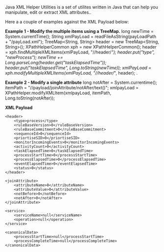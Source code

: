 Java XML Helper Utilities is a set of utilites written in Java that can help you manipulate, edit or extract XML attributes..

Here a a couple of examples against the XML Payload below:

**Example 1 - Modify the multiple items using a TreeMap.**
		long newTime = System.currentTime();
		String xmlPayLoad = readFileAsString(payLoadPath + "/payLoad.xml");
		TreeMap<String, String> header = new TreeMap<String, String>();
		XPathHelperCommon xph = new XPathHelperCommon();
		header = xph.findMultipleXMLItems(xmlPayLoad, "//header/*");
		header.put("type", "newProcess");
		newTime += Long.parseLong(header.get("taskElapsedTime"));
		header.put("taskElapsedTime", Long.toString(newTime));
		xmlPayLoad = xph.modifyMultipleXMLItems(xmlPayLoad, "//header/*", header);
.

**Example 2 - Modify a single attribute**
		long notAfter = System.currentime();
		itemPath = "//payload/joinAttribute/notAfter/text()";
		xmlpayLoad = XPathHelper.modifyXMLItem(xmlpayLoad, itemPath, Long.toString(notAfter));
    

**XML Payload**

	<header>
		<type>process</type>
		<ruleBaseVersion>0</ruleBaseVersion>
		<ruleBaseCommitment>0</ruleBaseCommitment>
		<sequenceId>0</sequenceId>
		<priortiseSID>0</priortiseSID>
		<monitorIncomingEvents>0</monitorIncomingEvents>
		<activityCount>0</activityCount>
		<taskElapsedTime>0</taskElapsedTime>
		<processStartTime>0</processStartTime>
		<processElapsedTime>0</processElapsedTime>
		<eventElapsedTime>0</eventElapsedTime>
		<status>0</status>
	</header>

	<joinAttribute>
		<attributeName>0</attributeName>
		<attributeValue>0</attributeValue>
		<notBefore>0</notBefore>
		<notAfter>0</notAfter>
	</joinAttribute>

	<service>
		<serviceName>null</serviceName>
		<operation>null</operation>
	</service>
	
	<canonicalData>
		<processStartTime>null</processStartTime>
		<processCompleteTime>null</processCompleteTime>
	</canonicalData>
</payload>




